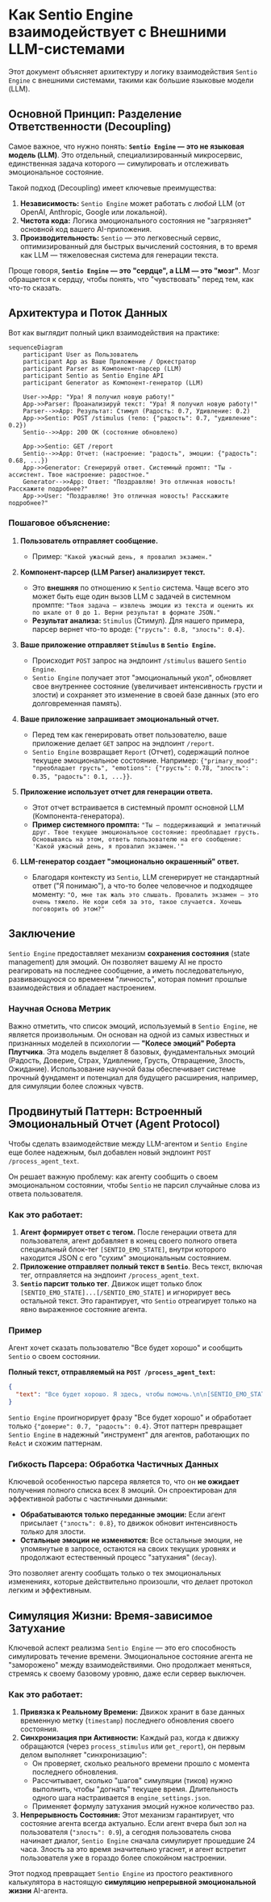 # Как Sentio Engine взаимодействует с Внешними LLM-системами

Этот документ объясняет архитектуру и логику взаимодействия `Sentio Engine` с внешними системами, такими как большие языковые модели (LLM).

## Основной Принцип: Разделение Ответственности (Decoupling)

Самое важное, что нужно понять: **`Sentio Engine` — это не языковая модель (LLM)**. Это отдельный, специализированный микросервис, единственная задача которого — симулировать и отслеживать эмоциональное состояние.

Такой подход (Decoupling) имеет ключевые преимущества:
1.  **Независимость:** `Sentio Engine` может работать с *любой* LLM (от OpenAI, Anthropic, Google или локальной).
2.  **Чистота кода:** Логика эмоционального состояния не "загрязняет" основной код вашего AI-приложения.
3.  **Производительность:** `Sentio` — это легковесный сервис, оптимизированный для быстрых вычислений состояния, в то время как LLM — тяжеловесная система для генерации текста.

Проще говоря, **`Sentio Engine` — это "сердце", а LLM — это "мозг"**. Мозг обращается к сердцу, чтобы понять, что "чувствовать" перед тем, как что-то сказать.

## Архитектура и Поток Данных

Вот как выглядит полный цикл взаимодействия на практике:

```mermaid
sequenceDiagram
    participant User as Пользователь
    participant App as Ваше Приложение / Оркестратор
    participant Parser as Компонент-парсер (LLM)
    participant Sentio as Sentio Engine API
    participant Generator as Компонент-генератор (LLM)

    User->>App: "Ура! Я получил новую работу!"
    App->>Parser: Проанализируй текст: "Ура! Я получил новую работу!"
    Parser-->>App: Результат: Стимул (Радость: 0.7, Удивление: 0.2)
    App->>Sentio: POST /stimulus (тело: {"радость": 0.7, "удивление": 0.2})
    Sentio-->>App: 200 OK (состояние обновлено)

    App->>Sentio: GET /report
    Sentio-->>App: Отчет: (настроение: "радость", эмоции: {"радость": 0.68, ...})
    App->>Generator: Сгенерируй ответ. Cистемный промпт: "Ты - ассистент. Твое настроение: радостное."
    Generator-->>App: Ответ: "Поздравляю! Это отличная новость! Расскажите подробнее?"
    App->>User: "Поздравляю! Это отличная новость! Расскажите подробнее?"

```

### Пошаговое объяснение:

1.  **Пользователь отправляет сообщение.**
    *   Пример: `"Какой ужасный день, я провалил экзамен."`

2.  **Компонент-парсер (LLM Parser) анализирует текст.**
    *   Это **внешняя** по отношению к `Sentio` система. Чаще всего это может быть еще один вызов LLM с задачей в системном промпте: `"Твоя задача — извлечь эмоции из текста и оценить их по шкале от 0 до 1. Верни результат в формате JSON."`
    *   **Результат анализа:** `Stimulus` (Стимул). Для нашего примера, парсер вернет что-то вроде: `{"грусть": 0.8, "злость": 0.4}`.

3.  **Ваше приложение отправляет `Stimulus` в `Sentio Engine`.**
    *   Происходит `POST` запрос на эндпоинт `/stimulus` вашего `Sentio Engine`.
    *   `Sentio Engine` получает этот "эмоциональный укол", обновляет свое внутреннее состояние (увеличивает интенсивность грусти и злости) и сохраняет это изменение в своей базе данных (это его долговременная память).

4.  **Ваше приложение запрашивает эмоциональный отчет.**
    *   Перед тем как генерировать ответ пользователю, ваше приложение делает `GET` запрос на эндпоинт `/report`.
    *   `Sentio Engine` возвращает `Report` (Отчет), содержащий полное текущее эмоциональное состояние. Например: `{"primary_mood": "преобладает грусть", "emotions": {"грусть": 0.78, "злость": 0.35, "радость": 0.1, ...}}`.

5.  **Приложение использует отчет для генерации ответа.**
    *   Этот отчет встраивается в системный промпт основной LLM (Компонента-генератора).
    *   **Пример системного промпта:** `"Ты — поддерживающий и эмпатичный друг. Твое текущее эмоциональное состояние: преобладает грусть. Основываясь на этом, ответь пользователю на его сообщение: 'Какой ужасный день, я провалил экзамен.'"`

6.  **LLM-генератор создает "эмоционально окрашенный" ответ.**
    *   Благодаря контексту из `Sentio`, LLM сгенерирует не стандартный ответ ("Я понимаю"), а что-то более человечное и подходящее моменту: `"О, мне так жаль это слышать. Провалить экзамен — это очень тяжело. Не кори себя за это, такое случается. Хочешь поговорить об этом?"`

## Заключение

`Sentio Engine` предоставляет механизм **сохранения состояния** (state management) для эмоций. Он позволяет вашему AI не просто реагировать на последнее сообщение, а иметь последовательную, развивающуюся со временем "личность", которая помнит прошлые взаимодействия и обладает настроением.

### Научная Основа Метрик

Важно отметить, что список эмоций, используемый в `Sentio Engine`, не является произвольным. Он основан на одной из самых известных и признанных моделей в психологии — **"Колесе эмоций" Роберта Плутчика**. Эта модель выделяет 8 базовых, фундаментальных эмоций (Радость, Доверие, Страх, Удивление, Грусть, Отвращение, Злость, Ожидание). Использование научной базы обеспечивает системе прочный фундамент и потенциал для будущего расширения, например, для симуляции более сложных чувств.

## Продвинутый Паттерн: Встроенный Эмоциональный Отчет (Agent Protocol)

Чтобы сделать взаимодействие между LLM-агентом и `Sentio Engine` еще более надежным, был добавлен новый эндпоинт `POST /process_agent_text`.

Он решает важную проблему: как агенту сообщить о своем эмоциональном состоянии, чтобы `Sentio` не парсил случайные слова из ответа пользователя.

### Как это работает:

1.  **Агент формирует ответ с тегом.** После генерации ответа для пользователя, агент добавляет в конец своего полного ответа специальный блок-тег `[SENTIO_EMO_STATE]`, внутри которого находится JSON с его "сухим" эмоциональным состоянием.
2.  **Приложение отправляет полный текст в `Sentio`**. Весь текст, включая тег, отправляется на эндпоинт `/process_agent_text`.
3.  **`Sentio` парсит только тег**. Движок ищет только блок `[SENTIO_EMO_STATE]...[/SENTIO_EMO_STATE]` и игнорирует весь остальной текст. Это гарантирует, что `Sentio` отреагирует только на явно выраженное состояние агента.

### Пример

Агент хочет сказать пользователю "Все будет хорошо" и сообщить `Sentio` о своем состоянии.

**Полный текст, отправляемый на `POST /process_agent_text`:**
```json
{
  "text": "Все будет хорошо. Я здесь, чтобы помочь.\n\n[SENTIO_EMO_STATE]\n{\n  \"доверие\": 0.7,\n  \"радость\": 0.4\n}\n[/SENTIO_EMO_STATE]"
}
```

`Sentio Engine` проигнорирует фразу "Все будет хорошо" и обработает только `{"доверие": 0.7, "радость": 0.4}`. Этот паттерн превращает `Sentio Engine` в надежный "инструмент" для агентов, работающих по `ReAct` и схожим паттернам.

### Гибкость Парсера: Обработка Частичных Данных

Ключевой особенностью парсера является то, что он **не ожидает** получения полного списка всех 8 эмоций. Он спроектирован для эффективной работы с частичными данными:

-   **Обрабатываются только переданные эмоции:** Если агент присылает `{"злость": 0.8}`, то движок обновит интенсивность *только* для злости.
-   **Остальные эмоции не изменяются:** Все остальные эмоции, не упомянутые в запросе, остаются на своих текущих уровнях и продолжают естественный процесс "затухания" (`decay`).

Это позволяет агенту сообщать только о тех эмоциональных изменениях, которые действительно произошли, что делает протокол легким и эффективным.

## Симуляция Жизни: Время-зависимое Затухание

Ключевой аспект реализма `Sentio Engine` — это его способность симулировать течение времени. Эмоциональное состояние агента не "заморожено" между взаимодействиями. Оно продолжает меняться, стремясь к своему базовому уровню, даже если сервер выключен.

### Как это работает:

1.  **Привязка к Реальному Времени:** Движок хранит в базе данных временную метку (`timestamp`) последнего обновления своего состояния.
2.  **Синхронизация при Активности:** Каждый раз, когда к движку обращаются (через `process_stimulus` или `get_report`), он первым делом выполняет "синхронизацию":
    *   Он проверяет, сколько реального времени прошло с момента последнего обновления.
    *   Рассчитывает, сколько "шагов" симуляции (тиков) нужно выполнить, чтобы "догнать" текущее время. Длительность одного шага настраивается в `engine_settings.json`.
    *   Применяет формулу затухания эмоций нужное количество раз.
3.  **Непрерывность Состояния:** Этот механизм гарантирует, что состояние агента всегда актуально. Если агент вчера был зол на пользователя (`"злость": 0.9`), а сегодня пользователь снова начинает диалог, `Sentio Engine` сначала симулирует прошедшие 24 часа. Злость за это время значительно угаснет, и агент встретит пользователя уже в гораздо более спокойном настроении.

Этот подход превращает `Sentio Engine` из простого реактивного калькулятора в настоящую **симуляцию непрерывной эмоциональной жизни** AI-агента.
